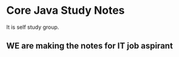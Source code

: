 # Core Java Study Notes
It is self study group.
<!--WE are making the notes for IT job aspirant -->
## WE are making the notes for IT job aspirant
